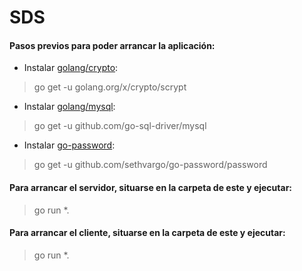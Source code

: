 # SDS

#### Pasos previos para poder arrancar la aplicación:
- Instalar [golang/crypto](https://github.com/golang/crypto):
> go get -u golang.org/x/crypto/scrypt

- Instalar [golang/mysql](https://github.com/go-sql-driver/mysql):
> go get -u github.com/go-sql-driver/mysql

- Instalar [go-password](https://github.com/sethvargo/go-password/password):
> go get -u github.com/sethvargo/go-password/password

#### Para arrancar el servidor, situarse en la carpeta de este y ejecutar:
> go run *.

#### Para arrancar el cliente, situarse en la carpeta de este y ejecutar:
> go run *.
